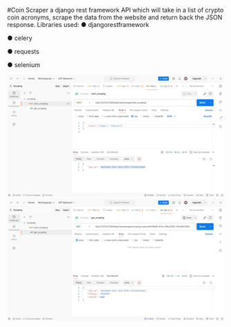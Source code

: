 #Coin Scraper
a django rest framework API which will take in a list of crypto coin acronyms, scrape the data from the website and return back the JSON response.
Libraries  used:
● djangorestframework

● celery

● requests

● selenium


![Postman_POST_method](https://github.com/PPandey941/Coin-Scraper/blob/master/images/Screenshot%20(6).png)
![Postman_POST_method](https://github.com/PPandey941/Coin-Scraper/blob/master/images/Screenshot%20(7).png)

